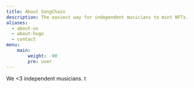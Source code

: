 ```yaml
---
title: About SongChain
description: The easiest way for independent musicians to mint NFTs.
aliases:
  - about-us
  - about-hugo
  - contact
menu:
    main: 
        weight: -90
        pre: user
---
```


We <3 independent musicians. t
